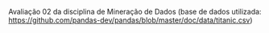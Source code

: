 Avaliação 02 da disciplina de Mineração de Dados (base de dados utilizada: https://github.com/pandas-dev/pandas/blob/master/doc/data/titanic.csv)
